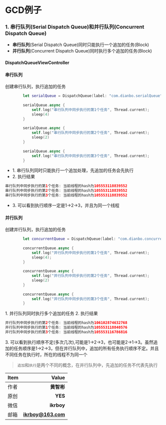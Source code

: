 # GCD例子

### 1.&nbsp;串行队列(Serial Dispatch Queue)和并行队列(Concurrent Dispatch Queue)
- **串行队列**(Serial Dispatch Queue)同时只能执行一个追加的任务(Block)
- **并行队列**(Concurrent Dispatch Queue)同时执行多个追加的任务(Block)

#### DispatchQueueViewController
#### 串行队列
创建串行队列，执行追加的任务
```swift
        let serialQueue = DispatchQueue(label: "com.dianbo.serialQueue");//队列名称的前缀推荐使用应用程序ID,不指定第二个DispatchQueue()参数,创建的queue将默认为serialQueue
        
        serialQueue.async {
            self.log("串行队列中同步执行的第1个任务", Thread.current);
            sleep(4)
        }
        
        serialQueue.async {
            self.log("串行队列中同步执行的第2个任务", Thread.current);
            sleep(2)
        }
        
        serialQueue.async {
            self.log("串行队列中同步执行的第3个任务", Thread.current);
        }
```
- 1.&nbsp;串行队列同时只能执行一个追加处理，先追加的任务会先执行
- 2.&nbsp;执行结果
```swift
串行队列中同步执行的第1个任务: 当前线程的hash为105553118839552
串行队列中同步执行的第2个任务: 当前线程的hash为105553118839552
串行队列中同步执行的第3个任务: 当前线程的hash为105553118839552
```
- 3.&nbsp;可以看到执行顺序一定是1->2->3，并且为同一个线程
#### 并行队列
创建并行队列，执行追加的任务
```swift
        let concurrentQueue = DispatchQueue(label: "com.dianbo.concurrentQueue", attributes: .concurrent)
        
        concurrentQueue.async {
            self.log("并行队列中同步执行的第1个任务", Thread.current);
            sleep(4);
        }
        
        concurrentQueue.async {
            self.log("并行队列中同步执行的第2个任务", Thread.current);
            sleep(2)
        }
        
        concurrentQueue.async {
            self.log("并行队列中同步执行的第3个任务", Thread.current);
        }
```
1.&nbsp;并行队列同时执行多个追加的任务
2.&nbsp;执行结果
```swift
并行队列中同步执行的第2个任务: 当前线程的hash为106102874632768
并行队列中同步执行的第1个任务: 当前线程的hash为105553118840576
并行队列中同步执行的第3个任务: 当前线程的hash为105553116786816
```
3.&nbsp;可以看到执行顺序不定(多次几次),可能是1->2->3，也可能是2->1->3。虽然追加的任务顺序是1->2->3，但在并行队列中，追加的所有任务执行顺序不定。并且不同任务在执行时，所在的线程不为同一个
> `追加`和`执行`是两个不同的概念，在并行队列中，先追加的任务不代表先执行

| Item      | Value |
| --------- | -----:|
| 作者  | **黄智彬** |
| 原创  | **YES** |
| 微信  | **ikrboy** |
| 邮箱  |   **ikrboy@163.com** |